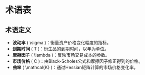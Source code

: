 # 术语表

## 术语定义
- **波动率** \( \sigma \)：衡量资产价格变化幅度的指标。
- **到期时间** \( T \)：衍生品的到期时间，以年为单位。
- **摩擦因子** \( \lambda \)：反映市场交易成本的参数。
- **市场价格** \( C \)：由Black-Scholes公式和摩擦因子修正得到的价格。
- **曲率** \( \mathcal{K} \)：通过Hessian矩阵计算的市场价格变化率。
